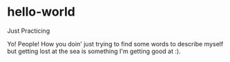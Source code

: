 # hello-world
Just Practicing

Yo! People! How you doin' just trying to find some 
words to describe myself but getting lost at the sea
is something I'm getting good at :).
